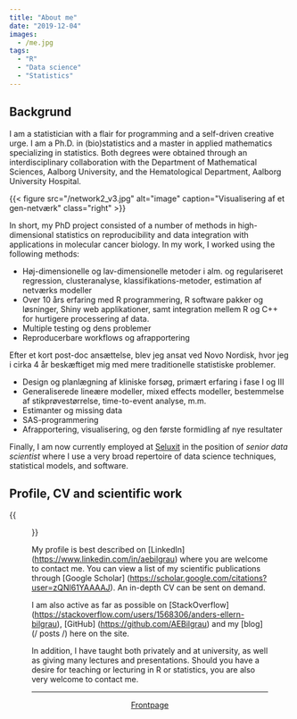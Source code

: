 ```yaml
---
title: "About me"
date: "2019-12-04"
images:
  - /me.jpg
tags:
  - "R"
  - "Data science"
  - "Statistics"
---
```



## Backgrund 

I am a statistician with a flair for programming and a self-driven creative urge. I am a Ph.D. in (bio)statistics and a master in applied mathematics specializing in statistics. Both degrees were obtained through an interdisciplinary collaboration with the Department of Mathematical Sciences, Aalborg University, and the Hematological Department, Aalborg University Hospital.

{{< figure src="/network2_v3.jpg" alt="image" caption="Visualisering af et gen-netværk" class="right" >}}

In short, my PhD project consisted of a number of methods in high-dimensional statistics on reproducibility and data integration with applications in molecular cancer biology. In my work, I worked using the following methods:

 * Høj-dimensionelle og lav-dimensionelle metoder i alm. og regulariseret regression, clusteranalyse, klassifikations-metoder, estimation af netværks modeller</li>
 * Over 10 års erfaring med R programmering, R software pakker og løsninger, Shiny web applikationer, samt integration mellem R og C++ for hurtigere processering af data.</li>
 * Multiple testing og dens problemer</li>
 * Reproducerbare workflows og afrapportering</li>

Efter et kort post-doc ansættelse, blev jeg ansat ved Novo Nordisk, hvor jeg i cirka 4 år beskæftiget mig med mere traditionelle statistiske problemer.

 * Design og planlægning af kliniske forsøg, primært erfaring i fase I og III
 * Generaliserede lineære modeller, mixed effects modeller, bestemmelse af stikprøvestørrelse, time-to-event analyse, m.m.
 * Estimanter og missing data
 * SAS-programmering
 * Afrapportering, visualisering, og den første formidling af nye resultater

Finally, I am now currently employed at [Seluxit](http://seluxit.com) in the position of *senior data scientist* where I use a very broad repertoire of data science techniques, statistical models, and software.



## Profile, CV and scientific work

{{<figure src = "/ me_v2.jpg" alt = "image" caption = "Me" class = "left">}}

My profile is best described on [LinkedIn] (https://www.linkedin.com/in/aebilgrau) where you are welcome to contact me. You can view a list of my scientific publications through [Google Scholar] (https://scholar.google.com/citations?user=zQNl61YAAAAJ). An in-depth CV can be sent on demand.

I am also active as far as possible on [StackOverflow] (https://stackoverflow.com/users/1568306/anders-ellern-bilgrau), [GitHub] (https://github.com/AEBilgrau) and my [blog] (/ posts /) here on the site.

In addition, I have taught both privately and at university, as well as giving many lectures and presentations. Should you have a desire for teaching or lecturing in R or statistics, you are also very welcome to contact me.

---

<p align="center">
<a href="/">Frontpage</a>
</p>
